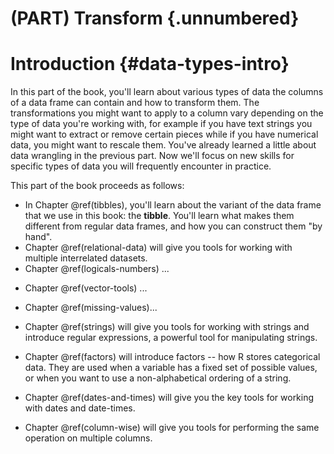 # (PART) Transform {.unnumbered}

# Introduction {#data-types-intro}

In this part of the book, you'll learn about various types of data the columns of a data frame can contain and how to transform them.
The transformations you might want to apply to a column vary depending on the type of data you're working with, for example if you have text strings you might want to extract or remove certain pieces while if you have numerical data, you might want to rescale them.
You've already learned a little about data wrangling in the previous part.
Now we'll focus on new skills for specific types of data you will frequently encounter in practice.

<!--# TO DO: Add a diagram? -->

This part of the book proceeds as follows:

-   In Chapter \@ref(tibbles), you'll learn about the variant of the data frame that we use in this book: the **tibble**. You'll learn what makes them different from regular data frames, and how you can construct them "by hand".
-   Chapter \@ref(relational-data) will give you tools for working with multiple interrelated datasets.
-   Chapter \@ref(logicals-numbers) ...

<!--# TO DO: Something about logicals and numbers -->

-   Chapter \@ref(vector-tools) ...

<!--# TO DO: Something about general vector tools -->

-   Chapter \@ref(missing-values)...

<!--# TO DO: Something about missing values -->

-   Chapter \@ref(strings) will give you tools for working with strings and introduce regular expressions, a powerful tool for manipulating strings.

-   Chapter \@ref(factors) will introduce factors -- how R stores categorical data.
    They are used when a variable has a fixed set of possible values, or when you want to use a non-alphabetical ordering of a string.

-   Chapter \@ref(dates-and-times) will give you the key tools for working with dates and date-times.

-   Chapter \@ref(column-wise) will give you tools for performing the same operation on multiple columns.
